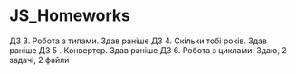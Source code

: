# JS_Homeworks
ДЗ 3. Робота з типами.    Здав раніше
ДЗ 4. Скільки тобі років. Здав раніше
ДЗ 5 . Конвертер.         Здав раніше
ДЗ 6. Робота з циклами.   Здаю, 2 задачі, 2 файли